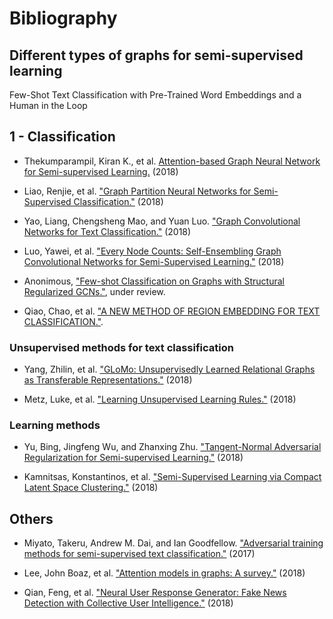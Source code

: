 # Bibliography

## Different types of graphs for semi-supervised learning

Few-Shot Text Classification with Pre-Trained Word Embeddings and a Human in the Loop

## 1 - Classification
- Thekumparampil, Kiran K., et al. [Attention-based Graph Neural Network for Semi-supervised Learning.](https://arxiv.org/abs/1803.0373) (2018)

- Liao, Renjie, et al. ["Graph Partition Neural Networks for Semi-Supervised Classification."](https://arxiv.org/abs/1803.06272) (2018)

- Yao, Liang, Chengsheng Mao, and Yuan Luo. ["Graph Convolutional Networks for Text Classification."](https://arxiv.org/abs/1809.05679) (2018)

- Luo, Yawei, et al. ["Every Node Counts: Self-Ensembling Graph Convolutional Networks for Semi-Supervised Learning."](https://arxiv.org/abs/1809.09925) (2018)

- Anonimous, ["Few-shot Classification on Graphs with Structural Regularized GCNs."](https://openreview.net/forum?id=r1znKiAcY7), under review.

- Qiao, Chao, et al. ["A NEW METHOD OF REGION EMBEDDING FOR TEXT CLASSIFICATION."](https://openreview.net/forum?id=BkSDMA36Z).

### Unsupervised methods for text classification

- Yang, Zhilin, et al. ["GLoMo: Unsupervisedly Learned Relational Graphs as Transferable Representations."](https://arxiv.org/abs/1806.05662) (2018)

- Metz, Luke, et al. ["Learning Unsupervised Learning Rules."](https://arxiv.org/abs/1804.00222) (2018)

### Learning methods
- Yu, Bing, Jingfeng Wu, and Zhanxing Zhu. ["Tangent-Normal Adversarial Regularization for Semi-supervised Learning."](https://arxiv.org/abs/1808.06088) (2018)

- Kamnitsas, Konstantinos, et al. ["Semi-Supervised Learning via Compact Latent Space Clustering."](https://arxiv.org/abs/1806.02679) (2018) 

## Others
- Miyato, Takeru, Andrew M. Dai, and Ian Goodfellow. ["Adversarial training methods for semi-supervised text classification."](https://arxiv.org/abs/1605.07725) (2017)

- Lee, John Boaz, et al. ["Attention models in graphs: A survey."](https://arxiv.org/abs/1807.07984) (2018)

- Qian, Feng, et al. ["Neural User Response Generator: Fake News Detection with Collective User Intelligence."](https://www.ijcai.org/proceedings/2018/533) (2018)
